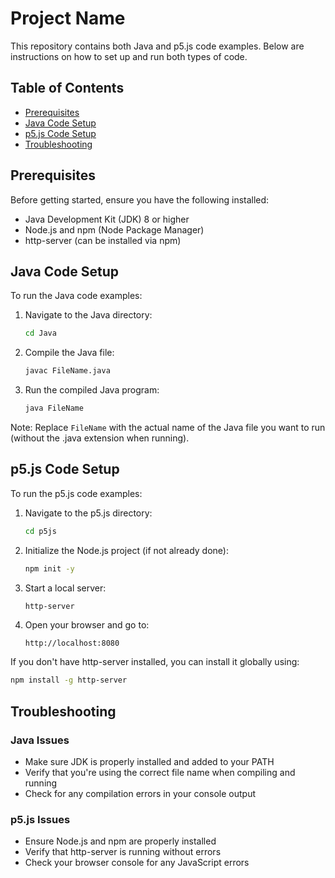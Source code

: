 # Project Name

This repository contains both Java and p5.js code examples. Below are instructions on how to set up and run both types of code.

## Table of Contents
- [Prerequisites](#prerequisites)
- [Java Code Setup](#java-code-setup)
- [p5.js Code Setup](#p5js-code-setup)
- [Troubleshooting](#troubleshooting)

## Prerequisites

Before getting started, ensure you have the following installed:

- Java Development Kit (JDK) 8 or higher
- Node.js and npm (Node Package Manager)
- http-server (can be installed via npm)

## Java Code Setup

To run the Java code examples:

1. Navigate to the Java directory:
   ```bash
   cd Java
   ```

2. Compile the Java file:
   ```bash
   javac FileName.java
   ```

3. Run the compiled Java program:
   ```bash
   java FileName
   ```

Note: Replace `FileName` with the actual name of the Java file you want to run (without the .java extension when running).

## p5.js Code Setup

To run the p5.js code examples:

1. Navigate to the p5.js directory:
   ```bash
   cd p5js
   ```

2. Initialize the Node.js project (if not already done):
   ```bash
   npm init -y
   ```

3. Start a local server:
   ```bash
   http-server
   ```

4. Open your browser and go to:
   ```
   http://localhost:8080
   ```

If you don't have http-server installed, you can install it globally using:
```bash
npm install -g http-server
```

## Troubleshooting

### Java Issues
- Make sure JDK is properly installed and added to your PATH
- Verify that you're using the correct file name when compiling and running
- Check for any compilation errors in your console output

### p5.js Issues
- Ensure Node.js and npm are properly installed
- Verify that http-server is running without errors
- Check your browser console for any JavaScript errors
